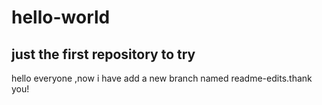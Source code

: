 # hello-world
just the first repository to try
---------------
hello everyone ,now i have add a new branch named readme-edits.thank you!
